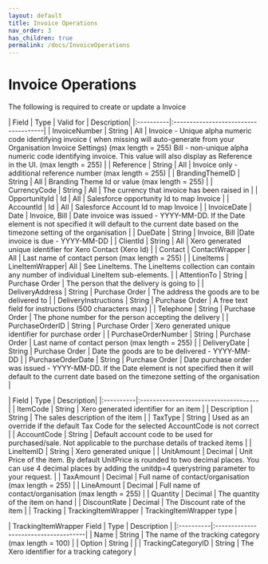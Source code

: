 ```yaml
---
layout: default
title: Invoice Operations
nav_order: 3
has_children: true
permalink: /docs/InvoiceOperations
---
```


# Invoice Operations

The following is required to create or update a Invoice

| Field  | Type               | Valid for           | Description|
|:----------|:-------------------------------------|
| InvoiceNumber      | String | All | Invoice - Unique alpha numeric code identifying invoice ( when missing will auto-generate from your Organisation Invoice Settings) (max length = 255)	Bill - non-unique alpha numeric code identifying invoice. This value will also display as Reference in the UI. (max length = 255)  |
| Reference   | String  |  All | Invoice only - additional reference number (max length = 255)                 |
| BrandingThemeID  | String  | All | Branding Theme Id or value (max length = 255)              |
| CurrencyCode  | String |  All | The currency that invoice has been raised in              |
| OpportunityId  | Id |  All | Salesforce opportunity Id to map Invoice              |
| AccountId   | Id |  All | Salesforce Account Id to map Invoice              |
| InvoiceDate | Date |  Invoice, Bill | Date invoice was issued - YYYY-MM-DD. If the Date element is not specified it will default to the current date based on the timezone setting of the organisation              |
| DueDate  | String |  Invoice, Bill |Date invoice is due - YYYY-MM-DD              |
| ClientId   | String |  All | Xero generated unique identifier for Xero Contact (Xero Id)              |
| Contact  | ContactWrapper |  All | Last name of contact person (max length = 255)              |
| LineItems  | LineItemWrapper|  All | See LineItems. The LineItems collection can contain any number of individual LineItem sub-elements.              |
| AttentionTo  | String |  Purchase Order | The person that the delivery is going to              |
| DeliveryAddress  | String | Purchase Order | The address the goods are to be delivered to              |
| DeliveryInstructions  | String | Purchase Order | A free text field for instructions (500 characters max)              |
| Telephone  | String | Purchase Order | The phone number for the person accepting the delivery              |
| PurchaseOrderID | String | Purchase Order | Xero generated unique identifier for purchase order              |
| PurchaseOrderNumber | String | Purchase Order | Last name of contact person (max length = 255)              |
| DeliveryDate | String | Purchase Order | Date the goods are to be delivered - YYYY-MM-DD              |
| PurchaseOrderDate | String | Purchase Order | Date purchase order was issued - YYYY-MM-DD. If the Date element is not specified then it will default to the current date based on the timezone setting of the organisation              |


| Field  | Type                          | Description|
|:----------|:-------------------------------------|
| ItemCode        | String | Xero generated identifier for an item  |
| Description        | String | The sales description of the item  |
| TaxType        | String | Used as an override if the default Tax Code for the selected AccountCode is not correct   |
| AccountCode        | String | Default account code to be used for purchased/sale. Not applicable to the purchase details of tracked items  |
| LineItemID        | String | Xero generated unique  |
| UnitAmount        | Decimal  | Unit Price of the item. By default UnitPrice is rounded to two decimal places. You can use 4 decimal places by adding the unitdp=4 querystring parameter to your request.  |
| TaxAmount       | Decimal | Full name of contact/organisation (max length = 255)  |
| LineAmount         | Decimal | Full name of contact/organisation (max length = 255)  |
| Quantity         | Decimal | The quantity of the item on hand  |
| DiscountRate            | Decimal | The Discount rate of the item  |
| Tracking        | TrackingItemWrapper | TrackingItemWrapper type  |


| TrackingItemWrapper Field  | Type                          | Description |
|:----------|:-------------------------------------|
| Name         | String | The name of the tracking category (max length = 100)  |
| Option          | String  | |
| TrackingCategoryID         | String | The Xero identifier for a tracking category  |
